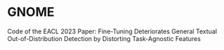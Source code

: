 # GNOME
Code of the EACL 2023 Paper: Fine-Tuning Deteriorates General Textual Out-of-Distribution Detection by Distorting Task-Agnostic Features
